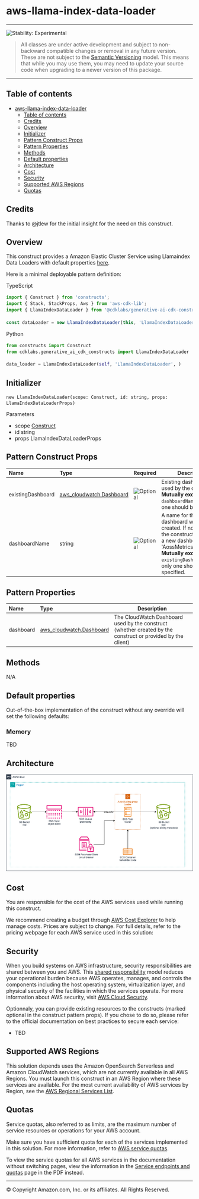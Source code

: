 # aws-llama-index-data-loader

<!--BEGIN STABILITY BANNER-->

---

![Stability: Experimental](https://img.shields.io/badge/stability-Experimental-important.svg?style=for-the-badge)

> All classes are under active development and subject to non-backward compatible changes or removal in any
> future version. These are not subject to the [Semantic Versioning](https://semver.org/) model.
> This means that while you may use them, you may need to update your source code when upgrading to a newer version of this package.

---

<!--END STABILITY BANNER-->

## Table of contents

- [aws-llama-index-data-loader](#aws-llama-index-data-loader)
  - [Table of contents](#table-of-contents)
  - [Credits](#credits)
  - [Overview](#overview)
  - [Initializer](#initializer)
  - [Pattern Construct Props](#pattern-construct-props)
  - [Pattern Properties](#pattern-properties)
  - [Methods](#methods)
  - [Default properties](#default-properties)
  - [Architecture](#architecture)
  - [Cost](#cost)
  - [Security](#security)
  - [Supported AWS Regions](#supported-aws-regions)
  - [Quotas](#quotas)

## Credits

Thanks to @jtlew for the initial insight for the need on this construct.

## Overview

This construct provides a Amazon Elastic Cluster Service using Llamaindex Data Loaders with default properties [here](#default-properties).

Here is a minimal deployable pattern definition:

TypeScript

```typescript
import { Construct } from 'constructs';
import { Stack, StackProps, Aws } from 'aws-cdk-lib';
import { LlamaIndexDataLoader } from '@cdklabs/generative-ai-cdk-constructs';

const dataLoader = new LlamaIndexDataLoader(this, 'LlamaIndexDataLoader', {});
```

Python

```python
from constructs import Construct
from cdklabs.generative_ai_cdk_constructs import LlamaIndexDataLoader

data_loader = LlamaIndexDataLoader(self, 'LlamaIndexDataLoader', )
```

## Initializer

```
new LlamaIndexDataLoader(scope: Construct, id: string, props: LlamaIndexDataLoaderProps)
```

Parameters

- scope [Construct](https://docs.aws.amazon.com/cdk/api/v2/docs/constructs.Construct.html)
- id string
- props LlamaIndexDataLoaderProps

## Pattern Construct Props


| **Name**                               | **Type**                                                                                                                                               | **Required**                                              | **Description**                                                                                                                                                                                                                                                                                                                                                                                               |
| :--------------------------------------- | :------------------------------------------------------------------------------------------------------------------------------------------------------- | ----------------------------------------------------------- | --------------------------------------------------------------------------------------------------------------------------------------------------------------------------------------------------------------------------------------------------------------------------------------------------------------------------------------------------------------------------------------------------------------- |
| existingDashboard               | [aws_cloudwatch.Dashboard](https://docs.aws.amazon.com/cdk/api/v2/docs/aws-cdk-lib.aws_cloudwatch.Dashboard.html)                                | ![Optional](https://img.shields.io/badge/optional-4169E1) | Existing dashboard to be used by the construct. **Mutually exclusive** with ```dashboardName``` - only one should be specified.                                                                                                                                                                                                                                                           |
| dashboardName | string | ![Optional](https://img.shields.io/badge/optional-4169E1) | A name for the dashboard which will be created. If not provided, the construct will create a new dashboard named 'AossMetricsDashboard'. **Mutually exclusive** with ```existingDashboard``` - only one should be specified.                                                                                                                                                                                                                                                            |

## Pattern Properties

| **Name**                     | **Type**                                                                                                                  | **Description**                                                                                                                                                                |
| :----------------------------- | :-------------------------------------------------------------------------------------------------------------------------- | -------------------------------------------------------------------------------------------------------------------------------------------------------------------------------- |
| dashboard                          | [aws_cloudwatch.Dashboard](https://docs.aws.amazon.com/cdk/api/v2/docs/aws-cdk-lib.aws_cloudwatch.Dashboard.html)                                     | The CloudWatch Dashboard used by the construct (whether created by the construct or provided by the client)                                                                                     |

## Methods

N/A

## Default properties

Out-of-the-box implementation of the construct without any override will set the following defaults:

### Memory

TBD

## Architecture

![Architecture Diagram](architecture.png)

## Cost

You are responsible for the cost of the AWS services used while running this construct.

We recommend creating a budget through [AWS Cost Explorer](http://aws.amazon.com/aws-cost-management/aws-cost-explorer/) to help manage costs. Prices are subject to change. For full details, refer to the pricing webpage for each AWS service used in this solution:

## Security

When you build systems on AWS infrastructure, security responsibilities are shared between you and AWS. This [shared responsibility](http://aws.amazon.com/compliance/shared-responsibility-model/) model reduces your operational burden because AWS operates, manages, and controls the components including the host operating system, virtualization layer, and physical security of the facilities in which the services operate. For more information about AWS security, visit [AWS Cloud Security](http://aws.amazon.com/security/).

Optionnaly, you can provide existing resources to the constructs (marked optional in the construct pattern props). If you chose to do so, please refer to the official documentation on best practices to secure each service:

- TBD


## Supported AWS Regions

This solution depends uses the Amazon OpenSearch Serverless and Amazon CloudWatch services, which are not currently available in all AWS Regions. You must launch this construct in an AWS Region where these services are available. For the most current availability of AWS services by Region, see the [AWS Regional Services List](https://aws.amazon.com/about-aws/global-infrastructure/regional-product-services/).

## Quotas

Service quotas, also referred to as limits, are the maximum number of service resources or operations for your AWS account.

Make sure you have sufficient quota for each of the services implemented in this solution. For more information, refer to [AWS service quotas](https://docs.aws.amazon.com/general/latest/gr/aws_service_limits.html).

To view the service quotas for all AWS services in the documentation without switching pages, view the information in the [Service endpoints and quotas](https://docs.aws.amazon.com/general/latest/gr/aws-general.pdf#aws-service-information) page in the PDF instead.

---

&copy; Copyright Amazon.com, Inc. or its affiliates. All Rights Reserved.

